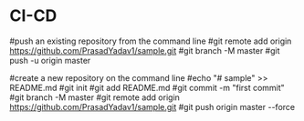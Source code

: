 # CI-CD
#push an existing repository from the command line
#git remote add origin https://github.com/PrasadYadav1/sample.git
#git branch -M master
#git push -u origin master

#create a new repository on the command line
#echo "# sample" >> README.md
#git init
#git add README.md
#git commit -m "first commit"
#git branch -M master
#git remote add origin https://github.com/PrasadYadav1/sample.git
#git push origin master --force
#

